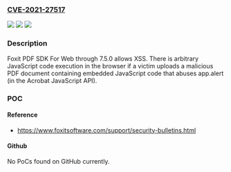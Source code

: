 ### [CVE-2021-27517](https://cve.mitre.org/cgi-bin/cvename.cgi?name=CVE-2021-27517)
![](https://img.shields.io/static/v1?label=Product&message=n%2Fa&color=blue)
![](https://img.shields.io/static/v1?label=Version&message=n%2Fa&color=blue)
![](https://img.shields.io/static/v1?label=Vulnerability&message=n%2Fa&color=brighgreen)

### Description

Foxit PDF SDK For Web through 7.5.0 allows XSS. There is arbitrary JavaScript code execution in the browser if a victim uploads a malicious PDF document containing embedded JavaScript code that abuses app.alert (in the Acrobat JavaScript API).

### POC

#### Reference
- https://www.foxitsoftware.com/support/security-bulletins.html

#### Github
No PoCs found on GitHub currently.

